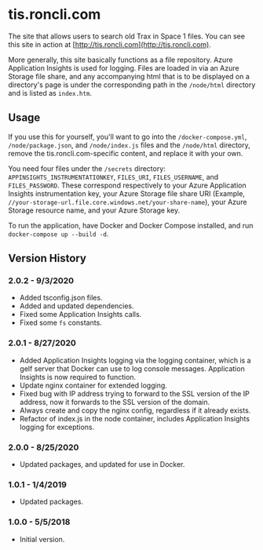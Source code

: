 # tis.roncli.com
The site that allows users to search old Trax in Space 1 files.  You can see this site in action at [http://tis.roncli.com](http://tis.roncli.com).

More generally, this site basically functions as a file repository.  Azure Application Insights is used for logging.  Files are loaded in via an Azure Storage file share, and any accompanying html that is to be displayed on a directory's page is under the corresponding path in the `/node/html` directory and is listed as `index.htm`.

## Usage

If you use this for yourself, you'll want to go into the `/docker-compose.yml`, `/node/package.json`, and `/node/index.js` files and the `/node/html` directory, remove the tis.roncli.com-specific content, and replace it with your own.

You need four files under the `/secrets` directory: `APPINSIGHTS_INSTRUMENTATIONKEY`, `FILES_URI`, `FILES_USERNAME`, and `FILES_PASSWORD`.  These correspond respectively to your Azure Application Insights instrumentation key, your Azure Storage file share URI (Example, `//your-storage-url.file.core.windows.net/your-share-name`), your Azure Storage resource name, and your Azure Storage key.

To run the application, have Docker and Docker Compose installed, and run `docker-compose up --build -d`.

## Version History

### 2.0.2 - 9/3/2020

* Added tsconfig.json files.
* Added and updated dependencies.
* Fixed some Application Insights calls.
* Fixed some `fs` constants.

### 2.0.1 - 8/27/2020

* Added Application Insights logging via the logging container, which is a gelf server that Docker can use to log console messages.  Application Insights is now required to function.
* Update nginx container for extended logging.
* Fixed bug with IP address trying to forward to the SSL version of the IP address, now it forwards to the SSL version of the domain.
* Always create and copy the nginx config, regardless if it already exists.
* Refactor of index.js in the node container, includes Application Insights logging for exceptions.

### 2.0.0 - 8/25/2020

* Updated packages, and updated for use in Docker.

### 1.0.1 - 1/4/2019

* Updated packages.

### 1.0.0 - 5/5/2018

* Initial version.